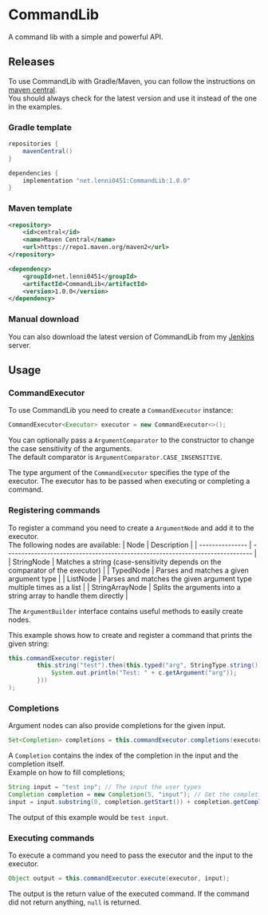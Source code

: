 # CommandLib
A command lib with a simple and powerful API.

## Releases
To use CommandLib with Gradle/Maven, you can follow the instructions on [maven central](https://central.sonatype.com/search?q=net.lenni0451%20CommandLib).\
You should always check for the latest version and use it instead of the one in the examples.

### Gradle template
```groovy
repositories {
    mavenCentral()
}

dependencies {
    implementation "net.lenni0451:CommandLib:1.0.0"
}
```

### Maven template
```xml
<repository>
    <id>central</id>
    <name>Maven Central</name>
    <url>https://repo1.maven.org/maven2</url>
</repository>

<dependency>
    <groupId>net.lenni0451</groupId>
    <artifactId>CommandLib</artifactId>
    <version>1.0.0</version>
</dependency>
```

### Manual download
You can also download the latest version of CommandLib from my [Jenkins](https://build.lenni0451.net/job/CommandLib/) server.

## Usage
### CommandExecutor
To use CommandLib you need to create a `CommandExecutor` instance:
```java
CommandExecutor<Executor> executor = new CommandExecutor<>();
```
You can optionally pass a `ArgumentComparator` to the constructor to change the case sensitivity of the arguments.\
The default comparator is `ArgumentComparator.CASE_INSENSITIVE`.

The type argument of the `CommandExecutor` specifies the type of the executor. The executor has to be passed when executing or completing a command.

### Registering commands
To register a command you need to create a `ArgumentNode` and add it to the executor.\
The following nodes are available:
| Node            | Description                                                                   |
| --------------- | ----------------------------------------------------------------------------- |
| StringNode      | Matches a string (case-sensitivity depends on the comparator of the executor) |
| TypedNode       | Parses and matches a given argument type                                      |
| ListNode        | Parses and matches the given argument type multiple times as a list           |
| StringArrayNode | Splits the arguments into a string array to handle them directly              |

The `ArgumentBuilder` interface contains useful methods to easily create nodes.

This example shows how to create and register a command that prints the given string:
```java
this.commandExecutor.register(
        this.string("test").then(this.typed("arg", StringType.string()).executes(c -> {
            System.out.println("Test: " + c.getArgument("arg"));
        }))
);
```

### Completions
Argument nodes can also provide completions for the given input.
```java
Set<Completion> completions = this.commandExecutor.completions(executor, input);
```
A `Completion` contains the index of the completion in the input and the completion itself.\
Example on how to fill completions;
```java
String input = "test inp"; // The input the user types
Completion completion = new Completion(5, "input"); // Get the completion from somewhere
input = input.substring(0, completion.getStart()) + completion.getCompletion();
```
The output of this example would be `test input`.

### Executing commands
To execute a command you need to pass the executor and the input to the executor.
```java
Object output = this.commandExecutor.execute(executor, input);
```
The output is the return value of the executed command. If the command did not return anything, `null` is returned.
